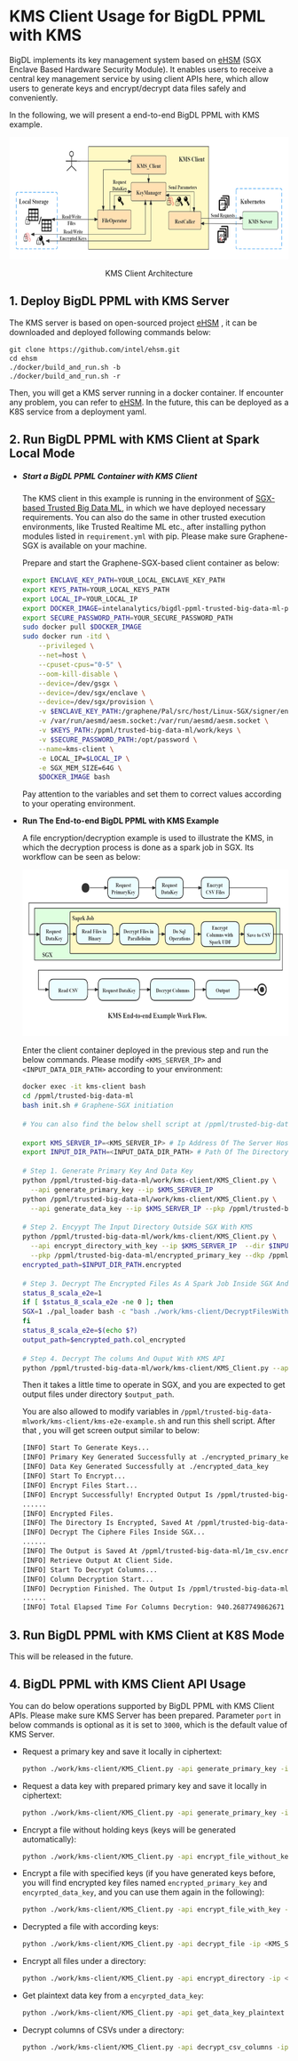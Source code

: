 # KMS Client Usage for BigDL PPML with KMS

BigDL implements its key management system based on [eHSM](https://github.com/intel/ehsm/) (SGX Enclave Based Hardware Security Module). It enables users to receive a central key management service by using client APIs here, which allow users to generate keys and encrypt/decrypt data files safely and conveniently.

In the following, we will present a end-to-end BigDL PPML with KMS example.

<div align="center">
<p align="center"> <img src="../../docs/readthedocs/image/KMS-Client.png" height="220px"><br></p>
KMS Client Architecture
</div>

## 1. Deploy BigDL PPML with KMS Server

The KMS server is based on open-sourced project [eHSM](https://github.com/intel/ehsm/) , it can be downloaded and deployed following commands below:

```
git clone https://github.com/intel/ehsm.git 
cd ehsm
./docker/build_and_run.sh -b
./docker/build_and_run.sh -r
```

Then, you will get a KMS server running in a docker container. If encounter any problem, you can refer to [eHSM](https://github.com/intel/ehsm/). In the future, this can be deployed as a K8S service from a deployment yaml.

## 2. Run BigDL PPML with KMS Client at Spark Local Mode

- ##### **Start a BigDL PPML Container with KMS Client**

  The KMS client in this example is running in the environment of [SGX-based Trusted Big Data ML](https://github.com/intel-analytics/BigDL/tree/branch-2.0/ppml/trusted-big-data-ml/python/docker-graphene), in which we have deployed necessary requirements. You can also do the same in other trusted execution environments, like Trusted Realtime ML etc., after installing python modules listed in `requirement.yml` with pip. Please make sure Graphene-SGX is available on your machine.

  Prepare and start the Graphene-SGX-based client container as below:

  ```bash
  export ENCLAVE_KEY_PATH=YOUR_LOCAL_ENCLAVE_KEY_PATH
  export KEYS_PATH=YOUR_LOCAL_KEYS_PATH
  export LOCAL_IP=YOUR_LOCAL_IP
  export DOCKER_IMAGE=intelanalytics/bigdl-ppml-trusted-big-data-ml-python-graphene:0.14.0-SNAPSHOT
  export SECURE_PASSWORD_PATH=YOUR_SECURE_PASSWORD_PATH
  sudo docker pull $DOCKER_IMAGE
  sudo docker run -itd \
      --privileged \
      --net=host \
      --cpuset-cpus="0-5" \
      --oom-kill-disable \
      --device=/dev/gsgx \
      --device=/dev/sgx/enclave \
      --device=/dev/sgx/provision \
      -v $ENCLAVE_KEY_PATH:/graphene/Pal/src/host/Linux-SGX/signer/enclave-key.pem \
      -v /var/run/aesmd/aesm.socket:/var/run/aesmd/aesm.socket \
      -v $KEYS_PATH:/ppml/trusted-big-data-ml/work/keys \
      -v $SECURE_PASSWORD_PATH:/opt/password \
      --name=kms-client \
      -e LOCAL_IP=$LOCAL_IP \
      -e SGX_MEM_SIZE=64G \
      $DOCKER_IMAGE bash
  ```

  Pay attention to the variables and set them to correct values according to your operating environment.

- **Run The End-to-end BigDL PPML with KMS Example**

  A file encryption/decryption example is used to illustrate the KMS, in which the decryption process is done as a spark job in SGX. Its workflow can be seen as below:

  <div align="center">


  <p align="center"> <img src="../../docs/readthedocs/image/KMS_End-to-end_Example.png" height="300px"><br></p>

  </div>

  

  Enter the client container deployed in the previous step and run the below commands. Please modify `<KMS_SERVER_IP>` and `<INPUT_DATA_DIR_PATH>` according to your environment:

  ```bash
  docker exec -it kms-client bash
  cd /ppml/trusted-big-data-ml
  bash init.sh # Graphene-SGX initiation
  
  # You can also find the below shell script at /ppml/trusted-big-data-mlwork/kms-client/kms-e2e-example.sh
  
  export KMS_SERVER_IP=<KMS_SERVER_IP> # Ip Address Of The Server Host Deployed In The Previous Section
  export INPUT_DIR_PATH=<INPUT_DATA_DIR_PATH> # Path Of The Directory Containing CSVs
  
  # Step 1. Generate Primary Key And Data Key
  python /ppml/trusted-big-data-ml/work/kms-client/KMS_Client.py \
    --api generate_primary_key --ip $KMS_SERVER_IP
  python /ppml/trusted-big-data-ml/work/kms-client/KMS_Client.py \
    --api generate_data_key --ip $KMS_SERVER_IP --pkp /ppml/trusted-big-data-ml/encrypted_primary_key
  
  # Step 2. Encyypt The Input Directory Outside SGX With KMS
  python /ppml/trusted-big-data-ml/work/kms-client/KMS_Client.py \
    --api encrypt_directory_with_key --ip $KMS_SERVER_IP  --dir $INPUT_DIR_PATH \
    --pkp /ppml/trusted-big-data-ml/encrypted_primary_key --dkp /ppml/trusted-big-data-ml/encrypted_data_key
  encrypted_path=$INPUT_DIR_PATH.encrypted
  
  # Step 3. Decrypt The Encrypted Files As A Spark Job Inside SGX And Then Encrypt Columns
  status_8_scala_e2e=1
  if [ $status_8_scala_e2e -ne 0 ]; then
  SGX=1 ./pal_loader bash -c "bash ./work/kms-client/DecryptFilesWithSpark.sh $encrypted_path $KMS_SERVER_IP $LOCAL_IP" 2>&1 > spark-inside-sgx.log
  fi
  status_8_scala_e2e=$(echo $?)
  output_path=$encrypted_path.col_encrypted
  
  # Step 4. Decrypt The colums And Ouput With KMS API
  python /ppml/trusted-big-data-ml/work/kms-client/KMS_Client.py --api decrypt_csv_columns --ip 192.168.0.112 --dir $output_path --pkp /ppml/trusted-big-data-ml/encrypted_primary_key --dkp /ppml/trusted-big-data-ml/encrypted_data_key
  ```

  Then it takes a little time to operate in SGX, and you are expected to get output files under directory `$output_path`.

  You are also allowed to modify variables in `/ppml/trusted-big-data-mlwork/kms-client/kms-e2e-example.sh` and run this shell script. After that , you will get screen output similar to below:

  ```bash
  [INFO] Start To Generate Keys...
  [INFO] Primary Key Generated Successfully at ./encrypted_primary_key
  [INFO] Data Key Generated Successfully at ./encrypted_data_key
  [INFO] Start To Encrypt...
  [INFO] Encrypt Files Start...
  [INFO] Encrypt Successfully! Encrypted Output Is /ppml/trusted-big-data-ml/1m_csv.encrypted/tmp_mock_r_table.csv.encrypted
  ......
  [INFO] Encrypted Files.
  [INFO] The Directory Is Encrypted, Saved At /ppml/trusted-big-data-ml/1m_csv.encrypted
  [INFO] Decrypt The Ciphere Files Inside SGX...
  ......
  [INFO] The Output is Saved At /ppml/trusted-big-data-ml/1m_csv.encrypted.col_encrypted
  [INFO] Retrieve Output At Client Side.
  [INFO] Start To Decrypt Columns...
  [INFO] Column Decryption Start...
  [INFO] Decryption Finished. The Output Is /ppml/trusted-big-data-ml/1m_csv.encrypted.col_encrypted/tmp_mock_a_table.csv.encrypted/part-00001-7357c8d7-33bd-4173-b306-6fdbe5657591-c000.csv.col_decrypted
  ......
  [INFO] Total Elapsed Time For Columns Decrytion: 940.2687749862671 s
  ```

## 3. Run BigDL PPML with KMS Client at K8S Mode

This will be released in the future.

## 4. BigDL PPML with KMS Client API Usage

You can do below operations supported by BigDL PPML with KMS Client APIs. Please make sure KMS Server has been prepared. Parameter `port` in below commands is optional as it is set to `3000`, which is the default value of KMS Server.

- Request a primary key and save it locally in ciphertext:

  ```bash
  python ./work/kms-client/KMS_Client.py -api generate_primary_key -ip <KMS_SERVER_IP> [-port <KMS_SERVER_PORT>]
  ```

- Request a data key with prepared primary key and save it locally in ciphertext:

  ```bash
  python ./work/kms-client/KMS_Client.py -api generate_primary_key -ip <KMS_SERVER_IP> [-port <KMS_SERVER_PORT>] -pkp <PRIMARYED_KEY_PATH>
  ```

- Encrypt a file without holding keys (keys will be generated automatically):

  ```bash
  python ./work/kms-client/KMS_Client.py -api encrypt_file_without_key -ip <KMS_SERVER_IP> [-port <KMS_SERVER_PORT>] -dfp DATA_FILE_PATH
  ```

- Encrypt a file with specified keys (if you have generated keys before, you will find encrypted key files named `encrypted_primary_key` and `encyrpted_data_key`, and you can use them again in the following):

  ```bash
  python ./work/kms-client/KMS_Client.py -api encrypt_file_with_key -ip <KMS_SERVER_IP> [-port <KMS_SERVER_PORT>] -pkp <PRIMARYED_KEY_PATH> -dkp <DATA_KEY_PATH> -dfp DATA_FILE_PATH
  ```

- Decrypted a file with according keys:

  ```bash
  python ./work/kms-client/KMS_Client.py -api decrypt_file -ip <KMS_SERVER_IP> [-port <KMS_SERVER_PORT>] -pkp <PRIMARYED_KEY_PATH> -dkp <DATA_KEY_PATH> -dfp ENCYRPTED_DATA_FILE_PATH
  ```

- Encrypt all files under a directory:

  ```bash
  python ./work/kms-client/KMS_Client.py -api encrypt_directory -ip <KMS_SERVER_IP> [-port <KMS_SERVER_PORT>] -dir <DIRECTORY_TO_BE_ENCRYPTED>
  ```

- Get plaintext data key from a `encyrpted_data_key`:

  ```bash
  python ./work/kms-client/KMS_Client.py -api get_data_key_plaintext -ip <KMS_SERVER_IP> [-port <KMS_SERVER_PORT>] -pkp <PRIMARYED_KEY_PATH> -dkp <DATA_KEY_PATH>
  ```

- Decrypt columns of CSVs under a directory:

  ```bash
  python ./work/kms-client/KMS_Client.py -api decrypt_csv_columns -ip <KMS_SERVER_IP> [-port <KMS_SERVER_PORT>] -pkp <PRIMARYED_KEY_PATH> -dkp <DATA_KEY_PATH> -dir <DIRECTORY_TO_BE_ENCRYPTED>
  ```

